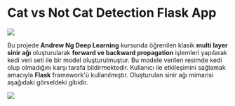 # Cat vs Not Cat Detection Flask App

![](img/giphy.gif)

Bu projede **Andrew Ng Deep Learning** kursunda öğrenilen klasik **multi layer sinir ağı** oluşturularak **forward ve backward propagation** işlemleri yapılarak kedi veri seti ile bir model oluşturulmuştur. Bu modele verilen resimde kedi olup olmadığını karşı tarafa bildirmektedir. Kullanıcı ile etkileşimini sağlamak amacıyla **Flask** framework'ü kullanılmıştır. Oluşturulan sinir ağı mimarisi aşağıdaki görseldeki gibidir.

![](https://i.pinimg.com/originals/74/56/15/745615686110e6e6b7dfd01cf60f4b1a.jpg)
